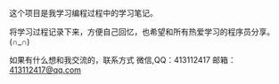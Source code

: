这个项目是我学习编程过程中的学习笔记。

将学习过程记录下来，方便自己回忆，也希望和所有热爱学习的程序员分享。 (∩_∩)

如果有什么想和我交流的，联系方式 微信,QQ：413112417 邮箱：413112417@qq.com